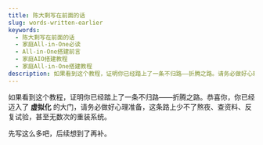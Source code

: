```yaml
---
title: 陈大剩写在前面的话
slug: words-written-earlier
keywords: 
  - 陈大剩写在前面的话
  - 家庭All-in-One必读
  - All-in-One搭建前言
  - 家庭AIO搭建教程
  - 家庭All-in-One搭建教程
description: 如果看到这个教程，证明你已经踏上了一条不归路——折腾之路。请务必做好心理准备，这条路上少不了熬夜、查资料、反复试验，甚至无数次的重装系统。
---
```

如果看到这个教程，证明你已经踏上了一条不归路——折腾之路。恭喜你，你已经迈入了 **虚拟化** 的大门，请务必做好心理准备，这条路上少不了熬夜、查资料、反复试验，甚至无数次的重装系统。

先写这么多吧，后续想到了再补。
